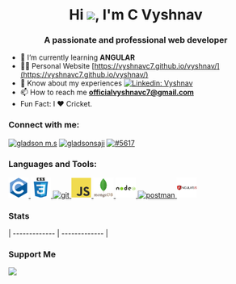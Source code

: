 <h1 align="center">Hi <img src="https://raw.githubusercontent.com/MartinHeinz/MartinHeinz/master/wave.gif"
        width="30px">, I'm C Vyshnav</h1>
<h3 align="center">A passionate and professional web developer </h3>

<!-- <p align="left"> <img
        src="https://komarev.com/ghpvc/?username=clevinwilson&label=Profile%20views&color=0e75b6&style=flat"
        alt="clevinwilson" /> </p> -->

- 🌱 I’m currently learning **ANGULAR**
- 👨‍💻 Personal Website [https://vyshnavc7.github.io/vyshnav/](https://vyshnavc7.github.io/vyshnav/)
- 📄 Know about my experiences [![Linkedin:
Vyshnav](https://img.shields.io/badge/-Vyshnav-blue?style=flat-square&logo=Linkedin&logoColor=white&link=https://www.linkedin.com/in/imthepk/)](https://www.linkedin.com/in/c-vyshnav-6637231bb/)
- 📫 How to reach me **officialvyshnavc7@gmail.com**
- Fun Fact: I ❤️ Cricket.



<h3 align="left">Connect with me:</h3>
<p align="left">
    <a href="https://www.linkedin.com/in/c-vyshnav-6637231bb/" target="blank"><img align="center"
            src="https://raw.githubusercontent.com/rahuldkjain/github-profile-readme-generator/master/src/images/icons/Social/linked-in-alt.svg"
            alt="gladson m.s" height="30" width="40" /></a>
    <!-- <a href="https://www.facebook.com/clevin.wilson/" target="blank"><img align="center"
            src="https://raw.githubusercontent.com/rahuldkjain/github-profile-readme-generator/master/src/images/icons/Social/facebook.svg"
            alt="gladson saji" height="30" width="40" /></a> -->
    <a href="https://www.instagram.com/thatphenomenal_7_/" target="blank"><img align="center"
            src="https://raw.githubusercontent.com/rahuldkjain/github-profile-readme-generator/master/src/images/icons/Social/instagram.svg"
            alt="gladsonsaji" height="30" width="40" /></a>
    <!-- <a href="https://www.youtube.com/channel/UCTKrVbzpjlhHIUlbQiz-3cQ/featured" target="blank"><img align="center"
            src="https://raw.githubusercontent.com/rahuldkjain/github-profile-readme-generator/master/src/images/icons/Social/youtube.svg"
            alt="gladson ms" height="30" width="40" /></a> -->
    <a href="https://github.com/Vyshnavc7/Vyshnavc7" target="blank"><img align="center"
            src="https://raw.githubusercontent.com/rahuldkjain/github-profile-readme-generator/master/src/images/icons/Social/discord.svg"
            alt="#5617" height="30" width="40" /></a>
</p>

<h3 align="left">Languages and Tools:</h3>
<p align="left"> <a href="https://www.cprogramming.com/" target="_blank"> <img
            src="https://raw.githubusercontent.com/devicons/devicon/master/icons/c/c-original.svg" alt="c" width="40"
            height="40" /> </a> 
            <a href="https://www.w3schools.com/css/" target="_blank"> <img
            src="https://raw.githubusercontent.com/devicons/devicon/master/icons/css3/css3-original-wordmark.svg"
            alt="css3" width="40" height="40" /> </a>  
            <a href="https://git-scm.com/" target="_blank"> <img
            src="https://www.vectorlogo.zone/logos/git-scm/git-scm-icon.svg" alt="git" width="40" height="40" /> </a> 
            <a href="https://developer.mozilla.org/en-US/docs/Web/JavaScript"
            target="_blank"> <img
            src="https://raw.githubusercontent.com/devicons/devicon/master/icons/javascript/javascript-original.svg"
            alt="javascript" width="40" height="40" /> </a> 
            <a href="https://www.mongodb.com/" target="_blank"> <img
            src="https://raw.githubusercontent.com/devicons/devicon/master/icons/mongodb/mongodb-original-wordmark.svg"
            alt="mongodb" width="40" height="40" /> </a> 
            <a href="https://nodejs.org" target="_blank"> <img
            src="https://raw.githubusercontent.com/devicons/devicon/master/icons/nodejs/nodejs-original-wordmark.svg"
            alt="nodejs" width="40" height="40" /> </a> 
            <a href="https://postman.com" target="_blank"> <img
            src="https://www.vectorlogo.zone/logos/getpostman/getpostman-icon.svg" alt="postman" width="40"
            height="40" /> </a> 
            <a href="https://reactjs.org/" target="_blank"> <img
            src="https://raw.githubusercontent.com/devicons/devicon/master/icons/angularjs/angularjs-original-wordmark.svg"
            alt="react" width="40" height="40" /> </a> </p>







### Stats


<!-- | <a href="https://github.com/vyshnavc7"><img align="center" src="https://github-readme-stats.vercel.app/api?username=Vyshnavc7&count_private=true&show_icons=true&theme=midnight-purple&hide_border=true"  alt="Vyshnav's github stats" /></a>|<a href="https://github.com/vyshnavc7"><img align="center"  src="https://github-readme-stats.vercel.app/api/top-langs/?username=vyshnavc7&layout=compact&theme=midnight-purple&hide_border=True" /></a> | -->
| ------------- | ------------- |



### Support Me

<a href="https://www.buymeacoffee.com/clevin"><img src="https://cdn.buymeacoffee.com/buttons/v2/default-yellow.png" width="200" /></a>

